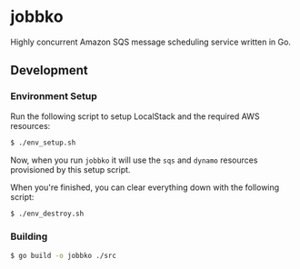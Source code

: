 # jobbko
Highly concurrent Amazon SQS message scheduling service written in Go.

## Development

### Environment Setup

Run the following script to setup LocalStack and the required AWS resources:
```sh
$ ./env_setup.sh
```

Now, when you run `jobbko` it will use the `sqs` and `dynamo` resources provisioned by this setup script.

When you're finished, you can clear everything down with the following script:
```sh
$ ./env_destroy.sh
```

### Building

```sh
$ go build -o jobbko ./src
```
